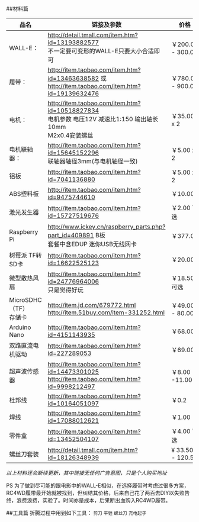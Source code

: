 ##材料篇

品名 | 链接及参数 | 价格
------------ | ------------- | ------------
WALL-E：| http://detail.tmall.com/item.htm?id=13193882577 <br />不一定要可变形的WALL-E只要大小合适即可 | ￥200.00 - 300.00
履带：| http://item.taobao.com/item.htm?id=13463638582 或<br /> http://item.taobao.com/item.htm?id=19139632476 | ￥780.00 - 900.00
电机：| http://item.taobao.com/item.htm?id=10518827834 <br /> 电机参数 电压12V 减速比1:150 输出轴长10mm <br />M2x0.4安装螺丝 | ￥35.00 x 2
电机联轴器：| http://item.taobao.com/item.htm?id=15645152296 <br /> 联轴器轴径3mm(与电机轴径一致) | ￥5.00 x 2 
铝板 | http://item.taobao.com/item.htm?id=7041136880 | ￥5.00 x 2
ABS塑料板 | http://item.taobao.com/item.htm?id=9475744610 | ￥10.00
激光发生器 | http://item.taobao.com/item.htm?id=15727519676 | ￥2.00 可选
Raspberry Pi | http://www.ickey.cn/raspberry_parts.php?part_id=409891 B板 <br />套餐中含EDUP 迷你USB无线网卡 | ￥377.00
树莓派 TF转SD卡 | http://item.taobao.com/item.htm?id=16622525123 | ￥20.00
微型散热风扇 | http://item.taobao.com/item.htm?id=24776964006 <br />只是觉得好玩 | ￥18.50 可选
MicroSDHC（TF）<br />存储卡 | http://item.jd.com/679772.html <br /> http://item.51buy.com/item-331252.html | ￥49.00 - 80.00
Arduino Nano | http://item.taobao.com/item.htm?id=4151143935 | ￥68.00
双路直流电机驱动 | http://item.taobao.com/item.htm?id=227289053 | ￥69.00
超声波传感器 | http://item.taobao.com/item.htm?id=14473301025 <br /> http://item.taobao.com/item.htm?id=9998212497 | ￥8.00 -11.00
杜邦线 | http://item.taobao.com/item.htm?id=10164051097 | ￥0.2
焊线 | http://item.taobao.com/item.htm?id=17088012621 |  ￥1.00
零件盒 | http://item.taobao.com/item.htm?id=13452504107 | ￥4.00 可选
螺丝刀套装 | http://detail.tmall.com/item.htm?id=18126348939 | ¥ 33.50 - 120.50

*以上材料还会断续更新，其中链接无任何广告意图，只是个人购买地址*

PS 为了做到尽可能的跟电影中的WALL-E相似，在选择履带时考虑过很多方案，RC4WD履带最开始就被找到，但纠结其价格，后来自己花了两百去DIY以失败告终，浪费浪费，实验了。时间亦是成本，后果断出血购入RC4WD履带。

##工具篇
折腾过程中用到如下工具：
`剪刀` `平锉` `螺丝刀` `充电起子`